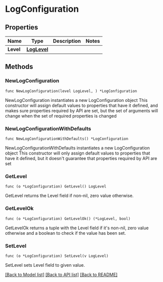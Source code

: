 # LogConfiguration

## Properties

Name | Type | Description | Notes
------------ | ------------- | ------------- | -------------
**Level** | [**LogLevel**](LogLevel.md) |  | 


## Methods

### NewLogConfiguration

`func NewLogConfiguration(level LogLevel, ) *LogConfiguration`

NewLogConfiguration instantiates a new LogConfiguration object
This constructor will assign default values to properties that have it defined,
and makes sure properties required by API are set, but the set of arguments
will change when the set of required properties is changed

### NewLogConfigurationWithDefaults

`func NewLogConfigurationWithDefaults() *LogConfiguration`

NewLogConfigurationWithDefaults instantiates a new LogConfiguration object
This constructor will only assign default values to properties that have it defined,
but it doesn't guarantee that properties required by API are set


### GetLevel

`func (o *LogConfiguration) GetLevel() LogLevel`

GetLevel returns the Level field if non-nil, zero value otherwise.

### GetLevelOk

`func (o *LogConfiguration) GetLevelOk() (*LogLevel, bool)`

GetLevelOk returns a tuple with the Level field if it's non-nil, zero value otherwise
and a boolean to check if the value has been set.

### SetLevel

`func (o *LogConfiguration) SetLevel(v LogLevel)`

SetLevel sets Level field to given value.




[[Back to Model list]](../README.md#documentation-for-models) [[Back to API list]](../README.md#documentation-for-api-endpoints) [[Back to README]](../README.md)

